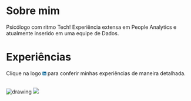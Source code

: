 # Sobre mim <br>
Psicólogo com ritmo Tech! Experiência extensa em People Analytics e atualmente inserido em uma equipe de Dados.

# Experiências<br>
Clique na logo  <a href="https://www.linkedin.com/in/gtex/"><img src="https://github.com/Gabrielteixeira2004/Gabriel-Portfolio/blob/df950232a4db6cb02f6f438051907ae06744e910/images/linkedin_icon.png" alt="Meu LinkedIn!" width="2%"/></a>  para conferir minhas experiências de maneira detalhada.
<br><br>


<img src="https://media.istockphoto.com/vectors/youre-amazing-vector-id1127751543?k=20&m=1127751543&s=612x612&w=0&h=_NDCSUBjJ6SA9FIq7ZXSeYKKr_h1bER9I6RRcB3vKXs=" alt="drawing" width="10%"/>     ![](https://t3.ftcdn.net/jpg/03/22/52/66/360_F_322526697_pAUHs4nXwWPB8ps43XueivB3910Ky5Qe.jpg)
